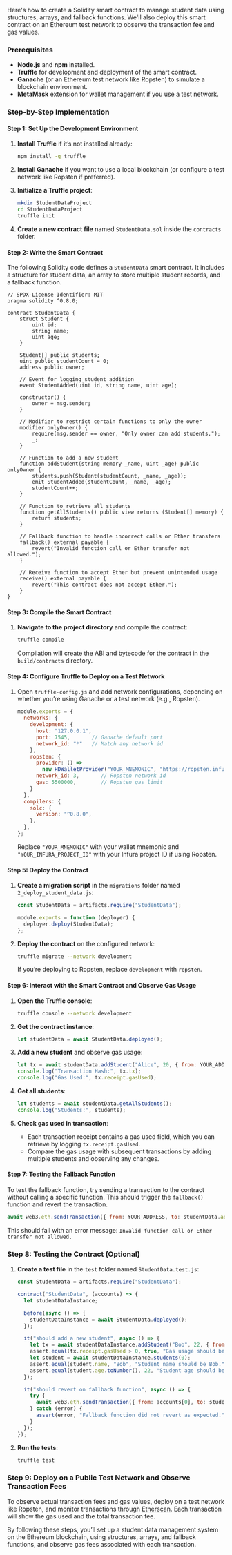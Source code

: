 Here's how to create a Solidity smart contract to manage student data using structures, arrays, and fallback functions. We'll also deploy this smart contract on an Ethereum test network to observe the transaction fee and gas values.

### Prerequisites

- **Node.js** and **npm** installed.
- **Truffle** for development and deployment of the smart contract.
- **Ganache** (or an Ethereum test network like Ropsten) to simulate a blockchain environment.
- **MetaMask** extension for wallet management if you use a test network.

### Step-by-Step Implementation

#### Step 1: Set Up the Development Environment

1. **Install Truffle** if it’s not installed already:
   ```bash
   npm install -g truffle
   ```

2. **Install Ganache** if you want to use a local blockchain (or configure a test network like Ropsten if preferred).

3. **Initialize a Truffle project**:
   ```bash
   mkdir StudentDataProject
   cd StudentDataProject
   truffle init
   ```

4. **Create a new contract file** named `StudentData.sol` inside the `contracts` folder.

#### Step 2: Write the Smart Contract

The following Solidity code defines a `StudentData` smart contract. It includes a structure for student data, an array to store multiple student records, and a fallback function.

```solidity
// SPDX-License-Identifier: MIT
pragma solidity ^0.8.0;

contract StudentData {
    struct Student {
        uint id;
        string name;
        uint age;
    }

    Student[] public students;
    uint public studentCount = 0;
    address public owner;

    // Event for logging student addition
    event StudentAdded(uint id, string name, uint age);

    constructor() {
        owner = msg.sender;
    }

    // Modifier to restrict certain functions to only the owner
    modifier onlyOwner() {
        require(msg.sender == owner, "Only owner can add students.");
        _;
    }

    // Function to add a new student
    function addStudent(string memory _name, uint _age) public onlyOwner {
        students.push(Student(studentCount, _name, _age));
        emit StudentAdded(studentCount, _name, _age);
        studentCount++;
    }

    // Function to retrieve all students
    function getAllStudents() public view returns (Student[] memory) {
        return students;
    }

    // Fallback function to handle incorrect calls or Ether transfers
    fallback() external payable {
        revert("Invalid function call or Ether transfer not allowed.");
    }

    // Receive function to accept Ether but prevent unintended usage
    receive() external payable {
        revert("This contract does not accept Ether.");
    }
}
```

#### Step 3: Compile the Smart Contract

1. **Navigate to the project directory** and compile the contract:
   ```bash
   truffle compile
   ```

   Compilation will create the ABI and bytecode for the contract in the `build/contracts` directory.

#### Step 4: Configure Truffle to Deploy on a Test Network

1. Open `truffle-config.js` and add network configurations, depending on whether you’re using Ganache or a test network (e.g., Ropsten).

   ```javascript
   module.exports = {
     networks: {
       development: {
         host: "127.0.0.1",
         port: 7545,       // Ganache default port
         network_id: "*"   // Match any network id
       },
       ropsten: {
         provider: () =>
           new HDWalletProvider("YOUR_MNEMONIC", "https://ropsten.infura.io/v3/YOUR_INFURA_PROJECT_ID"),
         network_id: 3,       // Ropsten network id
         gas: 5500000,        // Ropsten gas limit
       }
     },
     compilers: {
       solc: {
         version: "^0.8.0",
       },
     },
   };
   ```

   Replace `"YOUR_MNEMONIC"` with your wallet mnemonic and `"YOUR_INFURA_PROJECT_ID"` with your Infura project ID if using Ropsten.

#### Step 5: Deploy the Contract

1. **Create a migration script** in the `migrations` folder named `2_deploy_student_data.js`:

   ```javascript
   const StudentData = artifacts.require("StudentData");

   module.exports = function (deployer) {
     deployer.deploy(StudentData);
   };
   ```

2. **Deploy the contract** on the configured network:
   ```bash
   truffle migrate --network development
   ```
   If you’re deploying to Ropsten, replace `development` with `ropsten`.

#### Step 6: Interact with the Smart Contract and Observe Gas Usage

1. **Open the Truffle console**:
   ```bash
   truffle console --network development
   ```

2. **Get the contract instance**:
   ```javascript
   let studentData = await StudentData.deployed();
   ```

3. **Add a new student** and observe gas usage:
   ```javascript
   let tx = await studentData.addStudent("Alice", 20, { from: YOUR_ADDRESS });
   console.log("Transaction Hash:", tx.tx);
   console.log("Gas Used:", tx.receipt.gasUsed);
   ```

4. **Get all students**:
   ```javascript
   let students = await studentData.getAllStudents();
   console.log("Students:", students);
   ```

5. **Check gas used in transaction**:
   - Each transaction receipt contains a gas used field, which you can retrieve by logging `tx.receipt.gasUsed`.
   - Compare the gas usage with subsequent transactions by adding multiple students and observing any changes.

#### Step 7: Testing the Fallback Function

To test the fallback function, try sending a transaction to the contract without calling a specific function. This should trigger the `fallback()` function and revert the transaction.

```javascript
await web3.eth.sendTransaction({ from: YOUR_ADDRESS, to: studentData.address, value: web3.utils.toWei("0.1", "ether") });
```

This should fail with an error message: `Invalid function call or Ether transfer not allowed.`

### Step 8: Testing the Contract (Optional)

1. **Create a test file** in the `test` folder named `StudentData.test.js`:

   ```javascript
   const StudentData = artifacts.require("StudentData");

   contract("StudentData", (accounts) => {
     let studentDataInstance;

     before(async () => {
       studentDataInstance = await StudentData.deployed();
     });

     it("should add a new student", async () => {
       let tx = await studentDataInstance.addStudent("Bob", 22, { from: accounts[0] });
       assert.equal(tx.receipt.gasUsed > 0, true, "Gas usage should be greater than zero.");
       let student = await studentDataInstance.students(0);
       assert.equal(student.name, "Bob", "Student name should be Bob.");
       assert.equal(student.age.toNumber(), 22, "Student age should be 22.");
     });

     it("should revert on fallback function", async () => {
       try {
         await web3.eth.sendTransaction({ from: accounts[0], to: studentDataInstance.address, value: web3.utils.toWei("0.1", "ether") });
       } catch (error) {
         assert(error, "Fallback function did not revert as expected.");
       }
     });
   });
   ```

2. **Run the tests**:
   ```bash
   truffle test
   ```

### Step 9: Deploy on a Public Test Network and Observe Transaction Fees

To observe actual transaction fees and gas values, deploy on a test network like Ropsten, and monitor transactions through [Etherscan](https://ropsten.etherscan.io/). Each transaction will show the gas used and the total transaction fee.

By following these steps, you’ll set up a student data management system on the Ethereum blockchain, using structures, arrays, and fallback functions, and observe gas fees associated with each transaction.